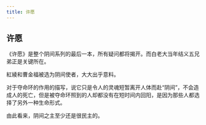 ```yaml
---
title: 许愿
---
```


## 许愿

《许愿》是整个阴间系列的最后一本，所有疑问都将揭开。而白老大当年结义五兄弟正是关键所在。

紅綾和曹金福被选为阴间使者，大大出乎意料。

对于夺命环的作用的描写，说它只是令人的灵魂短暂离开人体而赴“阴间”，不会造成人的死亡，但是被夺命环照到的人却都没有在短时间内回阳，是因为那些人都选择了另外一种生命形式。

由此看来，阴间之主至少还是很民主的。